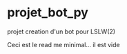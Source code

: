 projet_bot_py
=============

projet creation d'un bot pour LSLW(2)

Ceci est le read me minimal...
il est vide

